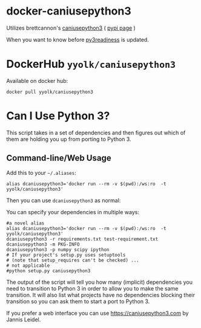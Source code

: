 # docker-caniusepython3

Utilizes brettcannon's [caniusepython3](https://github.com/brettcannon/caniusepython3) ( [pypi page](https://pypi.org/project/caniusepython3/) )

When you want to know before [py3readiness](http://py3readiness.org) is updated.


# DockerHub `yyolk/caniusepython3`

Available on docker hub: 

    docker pull yyolk/caniusepython3



Can I Use Python 3?
===================

This script takes in a set of dependencies and then figures out which
of them are holding you up from porting to Python 3.

Command-line/Web Usage
----------------------

Add this to your `~/.aliases`:

    alias dcaniusepython3='docker run --rm -v $(pwd):/ws:ro  -t yyolk/caniusepython3'

Then you can use `dcaniusepython3` as normal:

You can specify your dependencies in multiple ways:

    #a novel alias
    alias dcaniusepython3='docker run --rm -v $(pwd):/ws:ro  -t yyolk/caniusepython3'
    dcaniusepython3 -r requirements.txt test-requirement.txt
    dcaniusepython3 -m PKG-INFO
    dcaniusepython3 -p numpy scipy ipython
    # If your project's setup.py uses setuptools
    # (note that setup_requires can't be checked) ...
    # not applicable
    #python setup.py caniusepython3

The output of the script will tell you how many (implicit) dependencies you need
to transition to Python 3 in order to allow you to make the same transition. It
will also list what projects have no dependencies blocking their
transition so you can ask them to start a port to Python 3.

If you prefer a web interface you can use https://caniusepython3.com by
Jannis Leidel.

